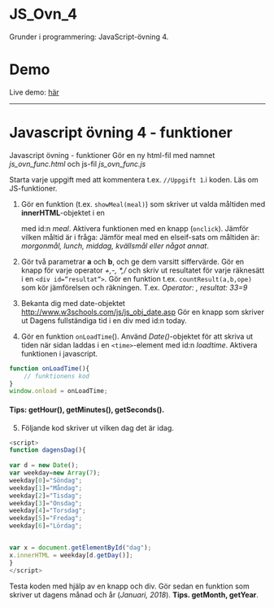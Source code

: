 # JS_Ovn_4
Grunder i programmering: JavaScript-övning 4.

# Demo
Live demo: [här](https://dvard.github.io/JS_Ovn_4)

___

# Javascript övning 4 - funktioner

Javascript övning - funktioner
Gör en ny html-fil med namnet _js_ovn_func.html_ och js-fil _js_ovn_func.js_
 
Starta varje uppgift med att kommentera t.ex. ````//Uppgift 1````.i koden. Läs om JS-funktioner.
 
1. Gör en funktion (t.ex. ````showMeal(meal)````) som skriver ut valda måltiden med __innerHTML__-objektet i en _<div>_ med id:n _meal_. Aktivera funktionen med en knapp (````onclick````).  Jämför vilken måltid är i fråga: Jämför meal med en elseif-sats om måltiden är: _morgonmål, lunch, middag, kvällsmål eller något annat_. 
 
3. Gör två parametrar __a__ och __b__, och ge dem varsitt siffervärde. Gör en knapp för varje operator _+,-, *,/_ och skriv ut resultatet för varje räknesätt i en ````<div id=”resultat”>````.  Gör en funktion t.ex.  ````countResult(a,b,ope)```` som kör jämförelsen och räkningen. T.ex. _Operator: *, resultat: 3*3=9_ 


2. Bekanta dig med date-objektet http://www.w3schools.com/js/js_obj_date.asp Gör en knapp som skriver ut Dagens fullständiga tid i en div med id:n today.


4. Gör en funktion ````onLoadTime````().  Använd _Date()_-objektet för att skriva ut tiden när sidan laddas i en ````<time>````-element med id:n _loadtime_. Aktivera funktionen i javascript.
````javascript
function onLoadTime(){
    // funktionens kod
}
window.onload = onLoadTime;
````
#### Tips: getHour(), getMinutes(), getSeconds(). 


5. Följande kod skriver ut vilken dag det är idag.

````javascript
<script>
function dagensDag(){ 
 
var d = new Date();
var weekday=new Array(7);
weekday[0]="Söndag";
weekday[1]="Måndag";
weekday[2]="Tisdag";
weekday[3]="Onsdag";
weekday[4]="Torsdag";
weekday[5]="Fredag";
weekday[6]="Lördag";


var x = document.getElementById("dag");
x.innerHTML = weekday[d.getDay()];
}
</script>
````


Testa koden med hjälp av en knapp och div. Gör sedan en funktion som skriver ut
dagens månad och år (_Januari, 2018_). __Tips. getMonth, getYear__.

